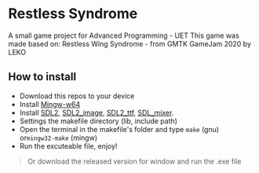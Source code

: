 # Restless Syndrome
A small game project for Advanced Programming - UET
This game was made based on: Restless Wing Syndrome - from GMTK GameJam 2020 by LEKO

## How to install
- Download this repos to your device
- Install [Mingw-w64](https://sourceforge.net/projects/mingw-w64/files/)
- Install [SDL2](https://github.com/libsdl-org/SDL/releases/tag/release-2.26.5), [SDL2_image](https://github.com/libsdl-org/SDL_image/releases/tag/release-2.6.3), [SDL2_ttf](https://github.com/libsdl-org/SDL_ttf/releases/tag/release-2.20.2), [SDL_mixer](https://github.com/libsdl-org/SDL_mixer/releases/tag/release-2.6.3).
- Settings the makefile directory (lib, include path)
- Open the terminal in the makefile's folder and type `make` (gnu) or`mingw32-make` (mingw)
- Run the excuteable file, enjoy!

> Or download the released version for window and run the .exe file
